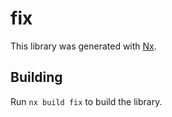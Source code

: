 # fix

This library was generated with [Nx](https://nx.dev).

## Building

Run `nx build fix` to build the library.
